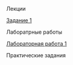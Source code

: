 Лекции 

[Задание 1](https://github.com/AndreyPovaliy/ITMO_DS/tree/main/05_python_for_data_analysis/1_Основы_NumPy_массивы_и_векторные_вычисления.ipynb)

Лаборатрные работы

[Лабораторная работа 1](https://github.com/AndreyPovaliy/ITMO_DS/tree/main/05_python_for_data_analysis/lab1_numpy.ipynb)

Практические задания